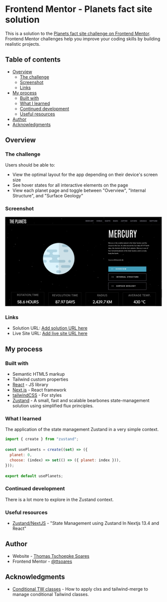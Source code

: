 # Frontend Mentor - Planets fact site solution

This is a solution to the [Planets fact site challenge on Frontend Mentor](https://www.frontendmentor.io/challenges/planets-fact-site-gazqN8w_f). Frontend Mentor challenges help you improve your coding skills by building realistic projects.

## Table of contents

- [Overview](#overview)
  - [The challenge](#the-challenge)
  - [Screenshot](#screenshot)
  - [Links](#links)
- [My process](#my-process)
  - [Built with](#built-with)
  - [What I learned](#what-i-learned)
  - [Continued development](#continued-development)
  - [Useful resources](#useful-resources)
- [Author](#author)
- [Acknowledgments](#acknowledgments)

## Overview

### The challenge

Users should be able to:

- View the optimal layout for the app depending on their device's screen size
- See hover states for all interactive elements on the page
- View each planet page and toggle between "Overview", "Internal Structure", and "Surface Geology"

### Screenshot

![](./screenshot.jpg)

### Links

- Solution URL: [Add solution URL here](https://github.com/ttsoares/planets)
- Live Site URL: [Add live site URL here](https://planets-zeta.vercel.app/)

## My process

### Built with

- Semantic HTML5 markup
- Tailwind custom properties
- [React](https://reactjs.org/) - JS library
- [Next.js](https://nextjs.org/) - React framework
- [tailwindCSS](https://tailwindcss.com/) - For styles
- [Zustand](https://www.npmjs.com/package/zustand) - A small, fast and scalable bearbones state-management solution using simplified flux principles.

### What I learned

The application of the state management Zustand in a very simple context.

```js
import { create } from "zustand";

const usePlanets = create((set) => ({
  planet: 0,
  choose: (index) => set(() => ({ planet: index })),
}));

export default usePlanets;
```

### Continued development

There is a lot more to explore in the Zustand context.

### Useful resources

- [Zustand/NextJS](https://www.youtube.com/watch?v=mu05SwL6l1o) - "State Management using Zustand In Nextjs 13.4 and React"

## Author

- Website - [Thomas Tschoepke Soares](https://www.linkedin.com/in/thomas-soares-6791781b/)
- Frontend Mentor - [@ttsoares](https://www.frontendmentor.io/profile/ttsoares)

## Acknowledgments

- [Conditional TW classes](https://www.youtube.com/watch?v=VPpw6_S44J0) - How to apply clxs and tailwind-merge to manage conditional Tailwind classes.
